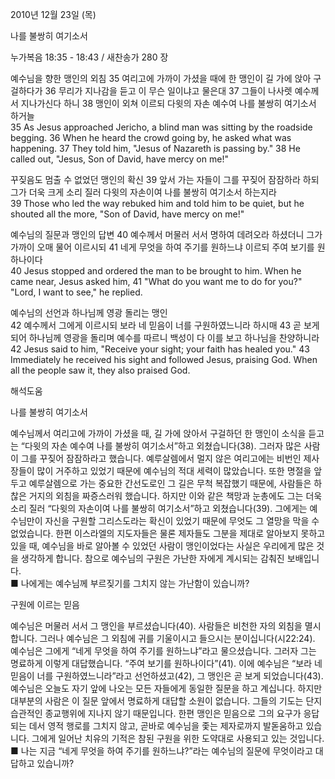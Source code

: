 2010년 12월 23일 (목)

나를 불쌍히 여기소서



누가복음 18:35 - 18:43 / 새찬송가 280 장


예수님을 향한 맹인의 외침 
35 여리고에 가까이 가셨을 때에 한 맹인이 길 가에 앉아 구걸하다가 36 무리가 지나감을 듣고 이 무슨 일이냐고 물은대 37 그들이 나사렛 예수께서 지나가신다 하니 38 맹인이 외쳐 이르되 다윗의 자손 예수여 나를 불쌍히 여기소서 하거늘  
35 As Jesus approached Jericho, a blind man was sitting by the roadside begging. 36 When he heard the crowd going by, he asked what was happening. 37 They told him, "Jesus of Nazareth is passing by." 38 He called out, "Jesus, Son of David, have mercy on me!"  

꾸짖음도 멈출 수 없었던 맹인의 확신 
39 앞서 가는 자들이 그를 꾸짖어 잠잠하라 하되 그가 더욱 크게 소리 질러 다윗의 자손이여 나를 불쌍히 여기소서 하는지라  
39 Those who led the way rebuked him and told him to be quiet, but he shouted all the more, "Son of David, have mercy on me!"  

예수님의 질문과 맹인의 답변 
40 예수께서 머물러 서서 명하여 데려오라 하셨더니 그가 가까이 오매 물어 이르시되 41 네게 무엇을 하여 주기를 원하느냐 이르되 주여 보기를 원하나이다  
40 Jesus stopped and ordered the man to be brought to him. When he came near, Jesus asked him, 41 "What do you want me to do for you?" "Lord, I want to see," he replied. 

 예수님의 선언과 하나님께 영광 돌리는 맹인  
42 예수께서 그에게 이르시되 보라 네 믿음이 너를 구원하였느니라 하시매 43 곧 보게 되어 하나님께 영광을 돌리며 예수를 따르니 백성이 다 이를 보고 하나님을 찬양하니라  
42 Jesus said to him, "Receive your sight; your faith has healed you." 43 Immediately he received his sight and followed Jesus, praising God. When all the people saw it, they also praised God.

해석도움





나를 불쌍히 여기소서  

예수님께서 여리고에 가까이 가셨을 때, 길 가에 앉아서 구걸하던 한 맹인이 소식을 듣고는 “다윗의 자손 예수여 나를 불쌍히 여기소서”하고 외쳤습니다(38). 그러자 많은 사람이 그를 꾸짖어 잠잠하라고 했습니다. 예루살렘에서 멀지 않은 여리고에는 비번인 제사장들이 많이 거주하고 있었기 때문에 예수님의 적대 세력이 많았습니다. 또한 명절을 앞두고 예루살렘으로 가는 중요한 간선도로인 그 길은 무척 복잡했기 때문에, 사람들은 하찮은 거지의 외침을 짜증스러워 했습니다. 하지만 이와 같은 책망과 눈총에도 그는 더욱 소리 질러 “다윗의 자손이여 나를 불쌍히 여기소서”하고 외쳤습니다(39). 그에게는 예수님만이 자신을 구원할 그리스도라는 확신이 있었기 때문에 무엇도 그 열망을 막을 수 없었습니다. 한편 이스라엘의 지도자들은 물론 제자들도 그분을 제대로 알아보지 못하고 있을 때, 예수님을 바로 알아볼 수 있었던 사람이 맹인이었다는 사실은 우리에게 많은 것을 생각하게 합니다. 참으로 예수님의 구원은 가난한 자에게 계시되는 감춰진 보배입니다.        
■ 나에게는 예수님께 부르짖기를 그치지 않는 가난함이 있습니까?  

구원에 이르는 믿음  

예수님은 머물러 서서 그 맹인을 부르셨습니다(40). 사람들은 비천한 자의 외침을 멸시합니다. 그러나 예수님은 그 외침에 귀를 기울이시고 들으시는 분이십니다(시22:24). 예수님은 그에게 “네게 무엇을 하여 주기를 원하느냐”라고 물으셨습니다. 그러자 그는 명료하게 이렇게 대답했습니다. “주여 보기를 원하나이다”(41). 이에 예수님은 “보라 네 믿음이 너를 구원하였느니라”라고 선언하셨고(42), 그 맹인은 곧 보게 되었습니다(43). 예수님은 오늘도 자기 앞에 나오는 모든 자들에게 동일한 질문을 하고 계십니다. 하지만 대부분의 사람은 이 질문 앞에서 명료하게 대답할 소원이 없습니다. 그들의 기도는 단지 습관적인 종교행위에 지나지 않기 때문입니다. 한편 맹인은 믿음으로 그의 요구가 응답되는 데서 영적 행로를 그치지 않고, 곧바로 예수님을 좇는 제자로까지 발돋움하고 있습니다. 그에게 일어난 치유의 기적은 참된 구원을 위한 도약대로 사용되고 있는 것입니다.   
■ 나는 지금 “네게 무엇을 하여 주기를 원하느냐?”라는 예수님의 질문에 무엇이라고 대답하고 있습니까?